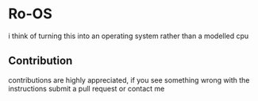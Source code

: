 # Ro-OS
i think of turning this into an operating system rather than a modelled cpu

## Contribution
contributions are highly appreciated, if you see something wrong with the instructions submit a pull request or contact me
